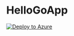 # HelloGoApp
[![Deploy to Azure](https://azuredeploy.net/deploybutton.svg)](https://azuredeploy.net/)

